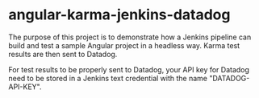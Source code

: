 # angular-karma-jenkins-datadog

The purpose of this project is to demonstrate how a Jenkins pipeline can build and test a sample Angular project in a headless way.  Karma test results are then sent to Datadog.

For test results to be properly sent to Datadog, your API key for Datadog need to be stored in a Jenkins text credential with the name "DATADOG-API-KEY".


